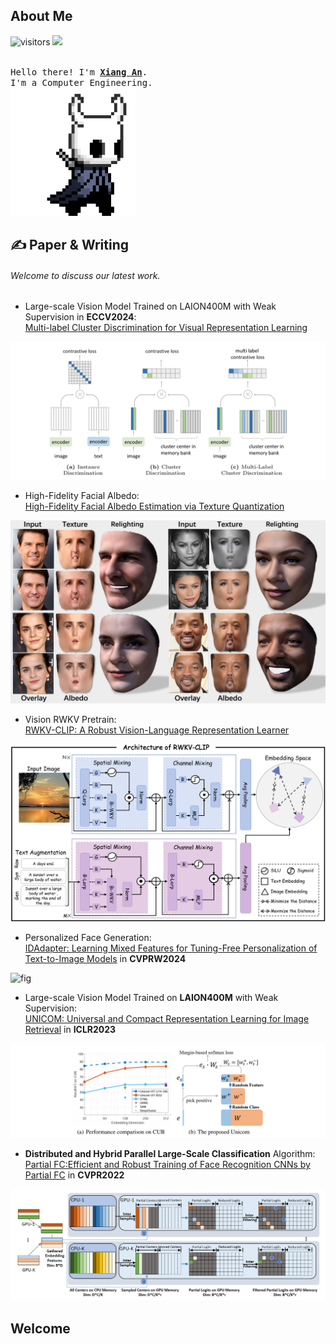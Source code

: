 ## About Me
![visitors](https://visitor-badge.laobi.icu/badge?page_id=anxiangsir.anxiangsir)
[![](https://img.shields.io/github/followers/anxiangsir?color=27da6b&logo=Handshake)](https://github.com/anxiangsir?tab=followers)
<p align="left">
<br>
<samp>
Hello there! I'm <b><a rel="nofollow noopener noreferrer" target="_blank" href="https://scholar.google.com.hk/citations?user=1ckaPgwAAAAJ&hl=zh-CN">Xiang An</a></b>.
<br>I'm a Computer Engineering.<br>  
</samp>
<img src="https://raw.githubusercontent.com/TanZng/TanZng/master/assets/hollor_knight3.gif" width="200" alt=""/>
</p>





## &#x270d; Paper & Writing

###### Welcome to discuss our latest work.

- Large-scale Vision Model Trained on LAION400M with Weak Supervision in **ECCV2024**:  
[Multi-label Cluster Discrimination for Visual Representation Learning](https://arxiv.org/abs/2407.17331)

![fig](https://github.com/anxiangsir/insightface_arcface_log/blob/master/MLCD.png)


- High-Fidelity Facial Albedo:  
[High-Fidelity Facial Albedo Estimation via Texture Quantization](https://hifialbedo.github.io/)

![fig](https://github.com/anxiangsir/insightface_arcface_log/blob/master/hifi_albedo.jpg)

- Vision RWKV Pretrain:  
[RWKV-CLIP: A Robust Vision-Language Representation Learner](https://github.com/deepglint/RWKV-CLIP/tree/main)

![fig](https://github.com/deepglint/RWKV-CLIP/blob/main/figure/RWKV_architecture_00.png)

- Personalized Face Generation:  
[IDAdapter: Learning Mixed Features for Tuning-Free Personalization of Text-to-Image Models](https://arxiv.org/html/2403.13535v2) in **CVPRW2024**


![fig](https://github.com/anxiangsir/anxiangsir/assets/31175974/9e2a76ed-8f3e-44f0-8423-7b5618d2ab47)

- Large-scale Vision Model Trained on **LAION400M** with Weak Supervision:  
[UNICOM: Universal and Compact Representation Learning for Image Retrieval](https://arxiv.org/pdf/2304.05884) in **ICLR2023**

![fig](https://github.com/anxiangsir/insightface_arcface_log/blob/master/unicom.png)  


- **Distributed and Hybrid Parallel Large-Scale Classification** Algorithm:  
[Partial FC:Efficient and Robust Training of Face Recognition CNNs by Partial FC](https://openaccess.thecvf.com/content/CVPR2022/papers/An_Killing_Two_Birds_With_One_Stone_Efficient_and_Robust_Training_CVPR_2022_paper.pdf) in **CVPR2022**    

![fig](https://github.com/anxiangsir/insightface_arcface_log/blob/master/pfc.png)

<!--
![](http://profile-counter.glitch.me/anxiangsir/count.svg)
**anxiangsir/anxiangsir** is a ✨ _special_ ✨ repository because its `README.md` (this file) appears on your GitHub profile.

Here are some ideas to get you started:

- 🔭 I’m currently working on ...
- 🌱 I’m currently learning ...
- 👯 I’m looking to collaborate on ...
- 🤔 I’m looking for help with ...
- 💬 Ask me about ...
- 📫 How to reach me: ...
- 😄 Pronouns: ...
- ⚡ Fun fact: ...
-->

## Welcome
